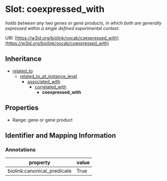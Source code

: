 # Slot: coexpressed_with
_holds between any two genes or gene products, in which both are generally expressed within a single defined experimental context._


URI: [https://w3id.org/biolink/vocab/coexpressed_with](https://w3id.org/biolink/vocab/coexpressed_with)




## Inheritance

* [related_to](related_to.md)
    * [related_to_at_instance_level](related_to_at_instance_level.md)
        * [associated_with](associated_with.md)
            * [correlated_with](correlated_with.md)
                * **coexpressed_with**



## Properties

 * Range: gene or gene product



## Identifier and Mapping Information





### Annotations

| property | value |
| --- | --- |
| biolink:canonical_predicate | True |


